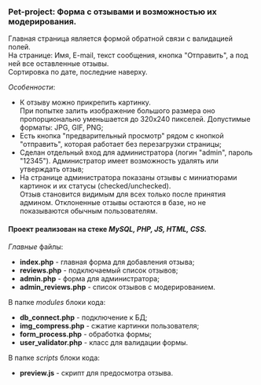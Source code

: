 ### Pet-project: Форма с отзывами и возможностью их модерирования.

Главная страница является формой обратной связи c валидацией полей.\
На странице: Имя, E-mail, текст сообщения, кнопка "Отправить", а под ней все оставленные отзывы.\
Сортировка по дате, последние наверху.

_Особенности_:
* К отзыву можно прикрепить картинку.\
При попытке залить изображение большого размера оно пропорционально уменьшается до 320х240 пикселей. Допустимые форматы: JPG, GIF, PNG;
* Есть кнопка "предварительный просмотр" рядом с кнопкой "отправить", которая работает без перезагрузки страницы;
* Сделан отдельный вход для администратора (логин "admin", пароль "12345"). Администратор имеет возможность удалять или утверждать отзыв;
* На странице администратора показаны отзывы с миниатюрами картинок и их статусы (checked/unchecked).\
Отзыв становится видимым для всех только после принятия админом. Отклоненные отзывы остаются в базе, но не показываются обычным пользователям.

#### Проект реализован на стеке *MySQL, PHP, JS, HTML, CSS.*

*Главные* файлы:
* **index.php** - главная форма для добавления отзыва;
* **reviews.php** - подключаемый список отзывов;
* **admin.php** - форма для администратора;
* **admin_reviews.php** - список отзывов с модерированием.

В папке *modules* блоки кода:
  * **db_connect.php** - подключение к БД;
  * **img_compress.php** - сжатие картинки пользователя;
  * **form_process.php** - обработка формы;
  * **user_validator.php** - класс для валидации формы.

В папке *scripts* блоки кода:
  * **preview.js** - скрипт для предосмотра отзыва.
 
